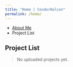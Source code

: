 ```yaml
---
title: "Home | CondorHalcon"
permalink: /home/
---
```


* [About Me](about.md)
* Project List

## Project List
> No uploaded projects yet.
